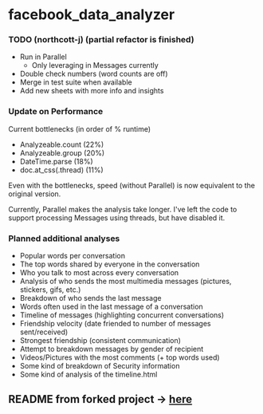# facebook_data_analyzer

### TODO (northcott-j) (partial refactor is finished)
- Run in Parallel
    - Only leveraging in Messages currently
- Double check numbers (word counts are off)
- Merge in test suite when available
- Add new sheets with more info and insights

### Update on Performance
Current bottlenecks (in order of % runtime)
- Analyzeable.count   (22%)
- Analyzeable.group   (20%)
- DateTime.parse      (18%)
- doc.at_css(.thread) (11%)

Even with the bottlenecks, speed (without Parallel) is now equivalent to the original version.

Currently, Parallel makes the analysis take longer. I've left the code to support processing Messages using threads, but have disabled it.

### Planned additional analyses 
- Popular words per conversation
- The top words shared by everyone in the conversation
- Who you talk to most across every conversation
- Analysis of who sends the most multimedia messages (pictures, stickers, gifs, etc.)
- Breakdown of who sends the last message
- Words often used in the last message of a conversation
- Timeline of messages (highlighting concurrent conversations)
- Friendship velocity (date friended to number of messages sent/received)
- Strongest friendship (consistent communication)
- Attempt to breakdown messages by gender of recipient 
- Videos/Pictures with the most comments (+ top words used)
- Some kind of breakdown of Security information
- Some kind of analysis of the timeline.html 

## README from forked project -> [here](https://github.com/Lackoftactics/facebook_data_analyzer)
